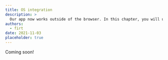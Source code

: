 ```yaml
---
title: OS integration
description: >
  Our app now works outside of the browser. In this chapter, you will understand how to integrate further with the operating system.
authors:
  - firt
date: 2021-11-03
placeholder: true
---
```


Coming soon!

